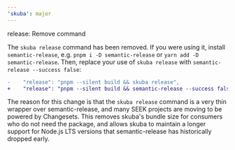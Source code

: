 ```yaml
---
'skuba': major
---
```


release: Remove command

The `skuba release` command has been removed. If you were using it, install `semantic-release`, e.g. `pnpm i -D semantic-release` or `yarn add -D semantic-release`.
Then, replace your use of `skuba release` with `semantic-release --success false`:

```diff
-    "release": "pnpm --silent build && skuba release",
+    "release": "pnpm --silent build && semantic-release --success false",
```

The reason for this change is that the `skuba release` command is a very thin wrapper over semantic-release, and many SEEK projects are moving to be powered by Changesets.
This removes skuba's bundle size for consumers who do not need the package, and allows skuba to maintain a longer support for Node.js LTS versions that semantic-release has historically dropped early.
